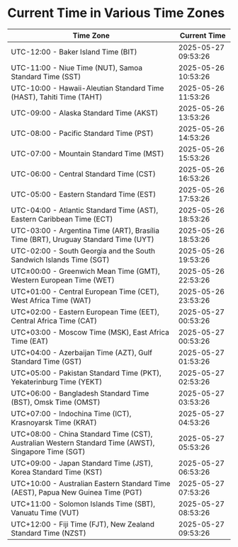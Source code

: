 # Current Time in Various Time Zones

| Time Zone | Current Time |
|-----------|--------------|
| UTC-12:00 - Baker Island Time (BIT) | 2025-05-27 09:53:26 |
| UTC-11:00 - Niue Time (NUT), Samoa Standard Time (SST) | 2025-05-26 10:53:26 |
| UTC-10:00 - Hawaii-Aleutian Standard Time (HAST), Tahiti Time (TAHT) | 2025-05-26 11:53:26 |
| UTC-09:00 - Alaska Standard Time (AKST) | 2025-05-26 13:53:26 |
| UTC-08:00 - Pacific Standard Time (PST) | 2025-05-26 14:53:26 |
| UTC-07:00 - Mountain Standard Time (MST) | 2025-05-26 15:53:26 |
| UTC-06:00 - Central Standard Time (CST) | 2025-05-26 16:53:26 |
| UTC-05:00 - Eastern Standard Time (EST) | 2025-05-26 17:53:26 |
| UTC-04:00 - Atlantic Standard Time (AST), Eastern Caribbean Time (ECT) | 2025-05-26 18:53:26 |
| UTC-03:00 - Argentina Time (ART), Brasília Time (BRT), Uruguay Standard Time (UYT) | 2025-05-26 18:53:26 |
| UTC-02:00 - South Georgia and the South Sandwich Islands Time (SGT) | 2025-05-26 19:53:26 |
| UTC±00:00 - Greenwich Mean Time (GMT), Western European Time (WET) | 2025-05-26 22:53:26 |
| UTC+01:00 - Central European Time (CET), West Africa Time (WAT) | 2025-05-26 23:53:26 |
| UTC+02:00 - Eastern European Time (EET), Central Africa Time (CAT) | 2025-05-27 00:53:26 |
| UTC+03:00 - Moscow Time (MSK), East Africa Time (EAT) | 2025-05-27 00:53:26 |
| UTC+04:00 - Azerbaijan Time (AZT), Gulf Standard Time (GST) | 2025-05-27 01:53:26 |
| UTC+05:00 - Pakistan Standard Time (PKT), Yekaterinburg Time (YEKT) | 2025-05-27 02:53:26 |
| UTC+06:00 - Bangladesh Standard Time (BST), Omsk Time (OMST) | 2025-05-27 03:53:26 |
| UTC+07:00 - Indochina Time (ICT), Krasnoyarsk Time (KRAT) | 2025-05-27 04:53:26 |
| UTC+08:00 - China Standard Time (CST), Australian Western Standard Time (AWST), Singapore Time (SGT) | 2025-05-27 05:53:26 |
| UTC+09:00 - Japan Standard Time (JST), Korea Standard Time (KST) | 2025-05-27 06:53:26 |
| UTC+10:00 - Australian Eastern Standard Time (AEST), Papua New Guinea Time (PGT) | 2025-05-27 07:53:26 |
| UTC+11:00 - Solomon Islands Time (SBT), Vanuatu Time (VUT) | 2025-05-27 08:53:26 |
| UTC+12:00 - Fiji Time (FJT), New Zealand Standard Time (NZST) | 2025-05-27 09:53:26 |
